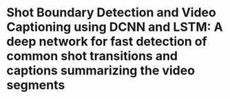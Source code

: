# Shot Boundary Detection and Video Captioning using DCNN and LSTM: A deep network for fast detection of common shot transitions and captions summarizing the video segments

